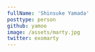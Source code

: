 ```yaml
---
fullName: 'Shinsuke Yamada'
posttype: person
github: yamoo
image: /assets/marty.jpg
twitter: exomarty
---
```


